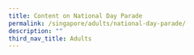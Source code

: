 ```yaml
---
title: Content on National Day Parade
permalink: /singapore/adults/national-day-parade/
description: ""
third_nav_title: Adults
---
```

